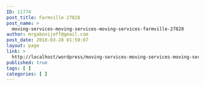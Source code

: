```yaml
---
ID: 11774
post_title: Farmville 27828
post_name: >
  moving-services-moving-services-moving-services-farmville-27828
author: mrgabonijeff@gmail.com
post_date: 2018-03-28 01:50:07
layout: page
link: >
  http://localhost/wordpress/moving-services-moving-services-moving-services-farmville-27828/
published: true
tags: [ ]
categories: [ ]
---
```

